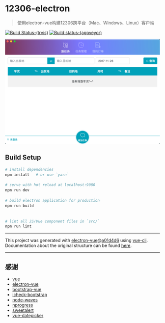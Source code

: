 # 12306-electron

> 使用electron-vue构建12306跨平台（Mac、Windows、Linux）客户端

[![Build Status-(trvis)](https://travis-ci.org/woo-long/12306-electron.svg?branch=dev)](https://travis-ci.org/woo-long/12306-electron)
[![Build status-(appveyor)](https://ci.appveyor.com/api/projects/status/kp0lj6hh4cdkusxg?svg=true)](https://ci.appveyor.com/project/Woo-Long/12306-electron)

![程序效果（Mac）](https://raw.githubusercontent.com/woo-long/12306-electron/dev/app_snapshot.png)

## Build Setup

``` bash
# install dependencies
npm install   # or use `yarn`

# serve with hot reload at localhost:9080
npm run dev

# build electron application for production
npm run build


# lint all JS/Vue component files in `src/`
npm run lint

```

---

This project was generated with [electron-vue](https://github.com/SimulatedGREG/electron-vue)@[a01d4d6](https://github.com/SimulatedGREG/electron-vue/tree/a01d4d68edff32c432273320f7df716234f56146) using [vue-cli](https://github.com/vuejs/vue-cli). Documentation about the original structure can be found [here](https://simulatedgreg.gitbooks.io/electron-vue/content/index.html).

---

## 感谢

- [vue](https://github.com/vuejs/vue)
- [electron-vue](https://github.com/SimulatedGREG/electron-vue)
- [bootstrap-vue](https://github.com/bootstrap-vue/bootstrap-vue)
- [icheck-bootstrap](https://github.com/bantikyan/icheck-bootstrap)
- [node-waves](https://github.com/fians/Waves)
- [nprogress](https://github.com/rstacruz/nprogress)
- [sweetalert](https://github.com/t4t5/sweetalert)
- [vue-datepicker](https://github.com/hilongjw/vue-datepicker)
